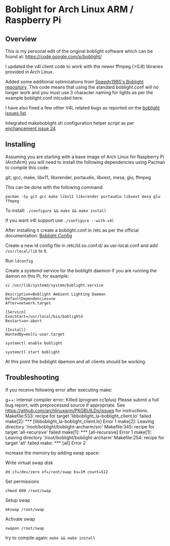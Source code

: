 Boblight for Arch Linux ARM / Raspberry Pi
================

Overview
--------

This is my personal edit of the original boblight software which can be found at: https://code.google.com/p/boblight/

I updated the v4l client code to work with the newer ffmpeg (>0.8) libraries provided in Arch Linux.

Added some additional optimizations from [Speedy1985's Boblight repository](https://github.com/Speedy1985/boblightd-for-raspberry).  This code means that using the standard boblight.conf will no longer work and you must use 3 character naming for lights as per the example boblight.conf inlcuded here.

I have also fixed a few other V4L related bugs as reported on the [boblight issues list](https://code.google.com/p/boblight/issues/detail?id=49).

Integrated makeboblight.sh configuration helper script as per [enchancement issue 24](https://code.google.com/p/boblight/issues/detail?id=24)

Installing
----------

Assuming you are starting with a base image of Arch Linux for Raspberry Pi (ArchArm) you will need to install the following dependencies using Pacman to compile this code:

git, gcc, make, libx11, libxrender, portaudio, libxext, mesa, glu, ffmpeg

This can be done with the following command:

`pacman -Sy git gcc make libx11 libxrender portaudio libxext mesa glu ffmpeg`

To install: `./configure && make && make install`

If you want v4l support use `./configure --with-v4l`

After installing it create a boblight.conf in /etc as per the official documentation: [Boblight Config](https://code.google.com/p/boblight/wiki/boblightconf)

Create a new ld config file in /etc/ld.so.conf.d/ as usr-local.conf and add `/usr/local/lib` to it.

Run `ldconfig`

Create a systemd service for the boblight daemon if you are running the damon on this Pi, for example:

`vi /usr/lib/systemd/system/boblight.service`

```[Unit]
Description=Boblight Ambient Lighting Daemon
DefaultDependencies=no
After=network.target

[Service]
ExecStart=/usr/local/bin/boblightd
Restart=on-abort

[Install]
WantedBy=multi-user.target
```

`systemctl enable boblight`

`systemctl start boblight`

At this point the boblight daemon and all clients should be working.

Troubleshooting
---------------
If you receive following error after executing make:

g++: internal compiler error: Killed (program cc1plus)
Please submit a full bug report,
with preprocessed source if appropriate.
See <https://github.com/archlinuxarm/PKGBUILDs/issues> for instructions.
Makefile:533: recipe for target 'libboblight_la-boblight_client.lo' failed
make[2]: *** [libboblight_la-boblight_client.lo] Error 1
make[2]: Leaving directory '/root/boblight/boblight-archarm/src'
Makefile:345: recipe for target 'all-recursive' failed
make[1]: *** [all-recursive] Error 1
make[1]: Leaving directory '/root/boblight/boblight-archarm'
Makefile:254: recipe for target 'all' failed
make: *** [all] Error 2

increase the memory by adding swap space:

Write virtual swap disk

`dd if=/dev/zero of=/root/swap bs=1M count=512`

Set permissions

`chmod 600 /root/swap`

Setup swap

`mkswap /root/swap`

Activate swap

`swapon /root/swap`

try to compile again: `make && make install`
